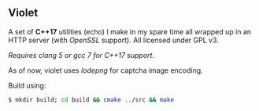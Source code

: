 ## Violet

A set of **C++17** utilities (echo) I make in my spare time all wrapped up in an HTTP server (with *OpenSSL* support). All licensed under GPL v3.  

*Requires clang 5 or gcc 7 for C++17 support.*  

As of now, violet uses *lodepng* for captcha image encoding.  

Build using:
```bash
$ mkdir build; cd build && cmake ../src && make
```